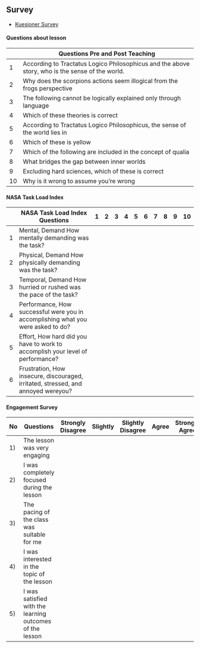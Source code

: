 ## Survey
- [Kuesioner Survey](https://forms.gle/zHUDDRngmTX8yYrJ8)

#### Questions about lesson
|    | Questions Pre   and Post Teaching                                                                   |
|----|-----------------------------------------------------------------------------------------------------|
| 1  | According   to Tractatus Logico Philosophicus and the above story, who is the sense of   the world. |
| 2  | Why   does the scorpions actions seem illogical from the frogs perspective                          |
| 3  | The   following cannot be logically explained only through language                                 |
| 4  | Which   of these theories is correct                                                                |
| 5  | According   to Tractatus Logico Philosophicus, the sense of the world lies in                       |
| 6  | Which   of these is yellow                                                                          |
| 7  | Which   of the following are included in the concept of qualia                                      |
| 8  | What   bridges the gap between inner worlds                                                         |
| 9  | Excluding   hard sciences, which of these is correct                                                |
| 10 | Why   is it wrong to assume you’re wrong                                                            |


####  NASA Task Load Index
|   | NASA Task Load Index Questions                                                      | 1 | 2 | 3 | 4 | 5 | 6 | 7 | 8 | 9 | 10 |
|---|-------------------------------------------------------------------------------------|---|---|---|---|---|---|---|---|---|----|
| 1 | Mental,   Demand How mentally demanding was the task?                               |   |   |   |   |   |   |   |   |   |    |
| 2 | Physical,   Demand How physically demanding was the task?                           |   |   |   |   |   |   |   |   |   |    |
| 3 | Temporal,   Demand How hurried or rushed was the pace of the task?                  |   |   |   |   |   |   |   |   |   |    |
| 4 | Performance,   How successful were you in accomplishing what you were asked to do?  |   |   |   |   |   |   |   |   |   |    |
| 5 | Effort,   How hard did you have to work to accomplish your level of performance?    |   |   |   |   |   |   |   |   |   |    |
| 6 | Frustration,   How insecure, discouraged, irritated, stressed, and annoyed wereyou? |   |   |   |   |   |   |   |   |   |    |

#### Engagement Survey
|No  |Questions                                                   | Strongly Disagree | Slightly | Slightly Disagree | Agree | Strongly Agree |
|----|------------------------------------------------------------|-------------------|----------|-------------------|-------|----------------|
| 1) | The lesson was very engaging                               |                   |          |                   |       |                |
| 2) | I was completely focused during the   lesson               |                   |          |                   |       |                |
| 3) | The pacing of the class was suitable   for me              |                   |          |                   |       |                |
| 4) | I was interested in the topic of the   lesson              |                   |          |                   |       |                |
| 5) | I was satisfied with the learning   outcomes of the lesson |                   |          |                   |       |                |
